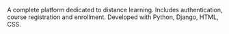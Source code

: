 A complete platform dedicated to distance learning. Includes authentication, course registration and enrollment. Developed with Python, Django, HTML, CSS.
